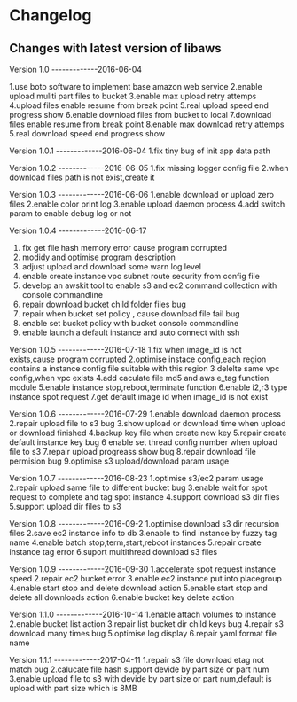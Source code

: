 Changelog
=========

Changes with latest version of libaws
----------------------------------------------

Version 1.0 -------------2016-06-04

1.use boto software to implement base amazon web service
2.enable upload muliti part files to bucket
3.enable max upload retry attemps
4.upload files enable resume from break point
5.real upload speed end progress show
6.enable download files from bucket to local
7.download files enable resume from break point
8.enable max download retry attemps
5.real download speed end progress show



Version 1.0.1 -------------2016-06-04
1.fix tiny bug of init app data path

Version 1.0.2 -------------2016-06-05
1.fix missing logger config file 
2.when download files path is not exist,create it

Version 1.0.3 -------------2016-06-06
1.enable download or upload zero files
2.enable color print log
3.enable upload daemon process
4.add switch param to enable debug log or not 

Version 1.0.4 -------------2016-06-17
1. fix get file hash memory error cause program corrupted
2. modidy and optimise program description
3. adjust upload and download some warn log level 
4. enable create instance vpc subnet route security from config file
5. develop an awskit tool to enable s3 and ec2 command collection with console commandline
6. repair download bucket child folder files bug
7. repair when bucket set policy , cause download file fail bug
8. enable set bucket policy with bucket console commandline
9. enable launch a default instance and auto connect with ssh


Version 1.0.5 -------------2016-07-18
1.fix when image_id is not exists,cause program corrupted 
2.optimise instace config,each region contains a instance config file suitable with this region
3 delelte same vpc config,when vpc exists
4.add caculate file md5 and aws e_tag function module
5.enable instance stop,reboot,terminate function
6.enable i2,r3 type instance spot request
7.get default image id when image_id is not exist

Version 1.0.6 -------------2016-07-29
1.enable download daemon process
2.repair upload file to s3 bug
3.show upload or download time when upload or download finished
4.backup key file when create new key 
5.repair create default instance key bug
6 enable set thread config number when upload file to s3
7.repair upload progreass show bug
8.repair download file permision bug
9.optimise s3 upload/download param usage

Version 1.0.7 -------------2016-08-23
1.optimise s3/ec2 param usage
2.repair upload same file to different bucket bug
3.enable wait for spot request to complete and tag spot instance
4.support download s3 dir files
5.support upload dir files to s3

Version 1.0.8 -------------2016-09-2
1.optimise download s3 dir recursion files
2.save ec2 instance info to db
3.enable to find instance by fuzzy tag name
4.enable batch stop,term,start,reboot instances
5.repair create instance tag error
6.suport multithread download s3 files

Version 1.0.9 -------------2016-09-30
1.accelerate spot request instance speed
2.repair ec2 bucket error
3.enable ec2 instance put into placegroup
4.enable start stop and delete download action
5.enable start stop and delete all downloads action
6.enable bucket key delete action

Version 1.1.0 -------------2016-10-14
1.enable attach volumes to instance
2.enable bucket list action
3.repair list bucket dir child keys bug
4.repair s3 download many times bug
5.optimise log display
6.repair yaml format file name

Version 1.1.1 -------------2017-04-11
1.repair s3 file download etag not match bug
2.calucate file hash support devide by part size or part num
3.enable upload file to s3 with devide by part size or part num,default is upload with part size which is 8MB 
